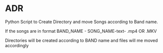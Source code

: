 # ADR

Python Script to Create Directory and move Songs according to Band name.

If the songs are in format BAND_NAME - SONG_NAME-text- .mp4 OR .MKV

Directories will be created according to BAND name and files will me moved accordingly
